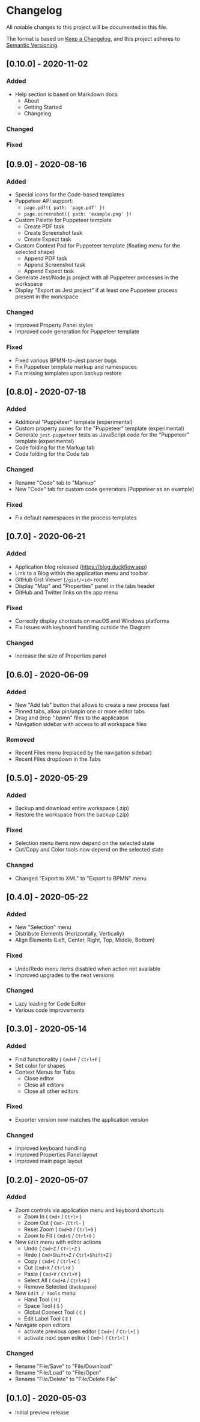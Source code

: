 # Changelog

All notable changes to this project will be documented in this file.

The format is based on [Keep a Changelog](https://keepachangelog.com/en/1.0.0/),
and this project adheres to [Semantic Versioning](https://semver.org/spec/v2.0.0.html).

## [0.10.0] - 2020-11-02

### Added

- Help section is based on Markdown docs
  - About
  - Getting Started
  - Changelog

### Changed
### Fixed

## [0.9.0] - 2020-08-16

### Added

- Special icons for the Code-based templates
- Puppeteer API support:
  - `page.pdf({ path: 'page.pdf' })`
  - `page.screenshot({ path: 'example.png' })`
- Custom Palette for Puppeteer template
  - Create PDF task
  - Create Screenshot task
  - Create Expect task
- Custom Context Pad for Puppeteer template (floating menu for the selected shape)
  - Append PDF task
  - Append Screenshot task
  - Append Expect task
- Generate Jest/Node.js project with all Puppeteer processes in the workspace
- Display "Export as Jest project" if at least one Puppeteer process present in the workspace

### Changed

- Improved Property Panel styles
- Improved code generation for Puppeteer template

### Fixed

- Fixed various BPMN-to-Jest parser bugs
- Fix Puppeteer template markup and namespaces
- Fix missing templates upon backup restore

## [0.8.0] - 2020-07-18

### Added

- Additional "Puppeteer" template (experimental)
- Custom property panes for the "Puppeteer" template (experimental)
- Generate `jest-puppeteer` tests as JavaScript code for the "Puppeteer" template (experimental)
- Code folding for the Markup tab
- Code folding for the Code tab

### Changed

- Rename "Code" tab to "Markup"
- New "Code" tab for custom code generators (Puppeteer as an example)

### Fixed

- Fix default namespaces in the process templates

## [0.7.0] - 2020-06-21

### Added

- Application blog released (<https://blog.duckflow.app>)
- Link to a Blog within the application menu and toolbar
- GitHub Gist Viewer (`/gist/<id>` route)
- Display "Map" and "Properties" panel in the tabs header
- GitHub and Twitter links on the app menu

### Fixed

- Correctly display shortcuts on macOS and Windows platforms
- Fix issues with keyboard handling outside the Diagram

### Changed

- Increase the size of Properties panel

## [0.6.0] - 2020-06-09

### Added

- New "Add tab" button that allows to create a new process fast
- Pinned tabs, allow pin/unpin one or more editor tabs
- Drag and drop ".bpmn" files to the application
- Navigation sidebar with access to all workspace files

### Removed

- Recent Files menu (replaced by the navigation sidebar)
- Recent Files dropdown in the Tabs

## [0.5.0] - 2020-05-29

### Added

- Backup and download entire workspace (.zip)
- Restore the workspace from the backup (.zip)

### Fixed

- Selection menu items now depend on the selected state
- Cut/Copy and Color tools now depend on the selected state

### Changed

- Changed "Export to XML" to "Export to BPMN" menu

## [0.4.0] - 2020-05-22

### Added

- New "Selection" menu
- Distribute Elements (Horizontally, Vertically)
- Align Elements (Left, Center, Right, Top, Middle, Bottom)

### Fixed

- Undo/Redo menu items disabled when action not available
- Improved upgrades to the next versions

### Changed

- Lazy loading for Code Editor
- Various code improvements

## [0.3.0] - 2020-05-14

### Added

- Find functionality ( `Cmd+F` / `Ctrl+F` )
- Set color for shapes
- Context Menus for Tabs
  - Close editor
  - Close all editors
  - Close all other editors

### Fixed

- Exporter version now matches the application version

### Changed

- Improved keyboard handling
- Improved Properties Panel layout
- Improved main page layout

## [0.2.0] - 2020-05-07

### Added

- Zoom controls via application menu and keyboard shortcuts
  - Zoom In ( `Cmd+` / `Ctrl+` )
  - Zoom Out ( `Cmd-` /`Ctrl-` )
  - Reset Zoom ( `Cmd+0` / `Ctrl+0` )
  - Zoom to Fit ( `Cmd+9` / `Ctrl+9` )
- New `Edit` menu with editor actions
  - Undo ( `Cmd+Z` / `Ctrl+Z` )
  - Redo ( `Cmd+Shift+Z` / `Ctrl+Shift+Z` )
  - Copy ( `Cmd+C` / `Ctrl+C` )
  - Cut (`Cmd+X` / `Ctrl+X` )
  - Paste ( `Cmd+V` / `Ctrl+V` )
  - Select All ( `Cmd+A` / `Ctrl+A` )
  - Remove Selected (`Backspace`)
- New `Edit / Tools` menu
  - Hand Tool ( `H` )
  - Space Tool ( `S` )
  - Global Connect Tool ( `C` )
  - Edit Label Tool ( `E` )
- Navigate open editors
  - activate previous open editor ( `Cmd+[` / `Ctrl+[` )
  - activate next open editor ( `Cmd+]` / `Ctrl+]` )

### Changed

- Rename "File/Save" to "File/Download"
- Rename "File/Load" to "File/Open"
- Rename "File/Delete" to "File/Delete File"

## [0.1.0] - 2020-05-03

- Initial preview release

